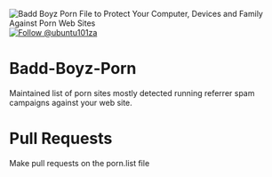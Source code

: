 <img src="https://github.com/mitchellkrogza/Badd-Boyz-Porn/blob/master/.assets/badd-boyz-hosts.jpg" alt="Badd Boyz Porn File to Protect Your Computer, Devices and Family Against Porn Web Sites"/><a href='https://twitter.com/ubuntu101za'><img src='https://img.shields.io/twitter/follow/ubuntu101za.svg?style=social&label=Follow' alt='Follow @ubuntu101za'></a>


# Badd-Boyz-Porn
Maintained list of porn sites mostly detected running referrer spam campaigns against your web site.

# Pull Requests
Make pull requests on the porn.list file
